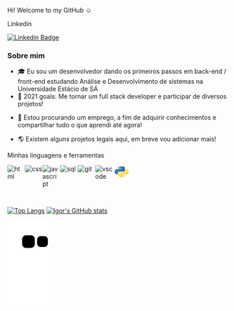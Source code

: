 Hi! Welcome to my GitHub :relaxed:

Linkedin 
 
[![Linkedin Badge](https://img.shields.io/badge/-Igor%20Freitas-6633cc?style=flat-square&logo=Linkedin&logoColor=white&link=https://https://www.linkedin.com/in/igor-freitas-b91064142//)](https://www.linkedin.com/in/igor-freitas-b91064142/) 




### Sobre mim

- :mortar_board: Eu sou um desenvolvedor dando os primeiros passos em back-end / front-end estudando Análise e Desenvolvimento de sistemas na Universidade Estácio de SÁ
- :confetti_ball: 2021 goals: Me tornar um full stack developer e participar de diversos projetos!
* :mag_right: Estou procurando um emprego, a fim de adquirir conhecimentos e compartilhar tudo o que aprendi até agora! 
- :earth_americas: Existem alguns projetos legais aqui, em breve vou adicionar mais!




Minhas linguagens  e ferramentas 

<img align="left" width="40px" alt="html" src="https://user-images.githubusercontent.com/77635828/113378137-a16ced00-934c-11eb-9096-250ed891a91a.png">
<img align="left" width="40px" alt="css" src="https://user-images.githubusercontent.com/77635828/113378216-dbd68a00-934c-11eb-83f3-9745fd7afacc.png">
<img align="left" width="40px" alt="javascript" src="https://user-images.githubusercontent.com/77635828/113378444-6b7c3880-934d-11eb-805d-42e40554e0af.png">
<img align="left" width="40px" alt="sql" src="https://user-images.githubusercontent.com/77635828/113378580-bdbd5980-934d-11eb-9867-22af7cecf00c.png">
<img align="left" width="40px" alt="git" src="https://user-images.githubusercontent.com/77635828/113378614-d7f73780-934d-11eb-8a16-ec79486a7032.png">
<img align="left" width="40px" alt="vscode" src="https://user-images.githubusercontent.com/77635828/113379292-7a63ea80-934f-11eb-9a2a-e17485badcf8.png">
<img align="center" alt="wyt-Python" height="30" width="40" src="https://raw.githubusercontent.com/devicons/devicon/master/icons/python/python-original.svg">
<br>
<br>
<br>
<br>


[![Top Langs](https://github-readme-stats.vercel.app/api/top-langs/?username=igorandrade1&show_icons=true&theme=tokyonight)](https://github.com/Igorandrade1/github-readme-stats)
[![Igor's GitHub stats](https://github-readme-stats.vercel.app/api?username=igorandrade1&show_icons=true&theme=tokyonight)](https://github.com/Igorandrade1/github-readme-stats)


  ![Snake animation](https://github.com/rafaballerini/rafaballerini/blob/output/github-contribution-grid-snake.svg)





